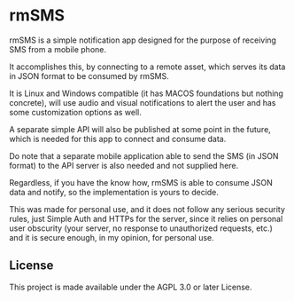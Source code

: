     
# rmSMS

rmSMS is a simple notification app designed for the purpose of receiving SMS from a mobile phone.

It accomplishes this, by connecting to a remote asset, which serves its data in JSON format to be consumed by rmSMS.

It is Linux and Windows compatible (it has MACOS foundations but nothing concrete), will use audio and visual notifications to alert the user and has some customization options as well.

A separate simple API will also be published at some point in the future, which is needed for this app to connect and consume data.

Do note that a separate mobile application able to send the SMS (in JSON format) to the API server is also needed and not supplied here.

Regardless, if you have the know how, rmSMS is able to consume JSON data and notify, so the implementation is yours to decide.

This was made for personal use, and it does not follow any serious security rules, just Simple Auth and HTTPs for the server, since it relies on personal user obscurity (your server, no response to unauthorized requests, etc.) and it is secure enough, in my opinion, for personal use.

## License

This project is made available under the AGPL 3.0 or later License.

